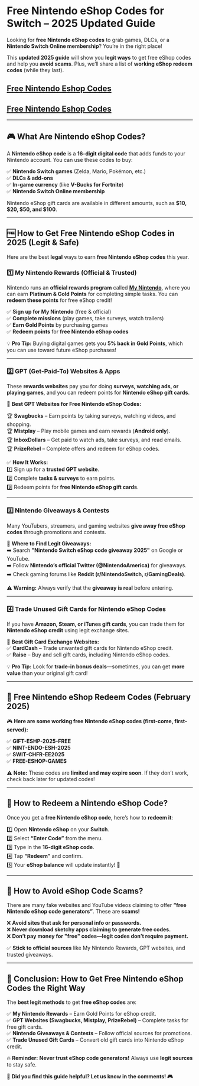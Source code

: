 # **Free Nintendo eShop Codes for Switch – 2025 Updated Guide**  

Looking for **free Nintendo eShop codes** to grab games, DLCs, or a **Nintendo Switch Online membership**? You’re in the right place!  

This **updated 2025 guide** will show you **legit ways** to get free eShop codes and help you **avoid scams**. Plus, we’ll share a list of **working eShop redeem codes** (while they last).  
## [Free Nintendo Eshop Codes](https://codesloot.com/)
## [Free Nintendo Eshop Codes](https://codesloot.com/)
---

## **🎮 What Are Nintendo eShop Codes?**  

A **Nintendo eShop code** is a **16-digit digital code** that adds funds to your Nintendo account. You can use these codes to buy:  

✅ **Nintendo Switch games** (Zelda, Mario, Pokémon, etc.)  
✅ **DLCs & add-ons**  
✅ **In-game currency** (like **V-Bucks for Fortnite**)  
✅ **Nintendo Switch Online membership**  

Nintendo eShop gift cards are available in different amounts, such as **$10, $20, $50, and $100**.  

---

## **🆓 How to Get Free Nintendo eShop Codes in 2025 (Legit & Safe)**  

Here are the best **legal** ways to earn **free Nintendo eShop codes** this year.  

### **1️⃣ My Nintendo Rewards (Official & Trusted)**  
Nintendo runs an **official rewards program** called **[My Nintendo](https://my.nintendo.com/)**, where you can earn **Platinum & Gold Points** for completing simple tasks. You can **redeem these points** for free eShop credit!  

✅ **Sign up for My Nintendo** (free & official)  
✅ **Complete missions** (play games, take surveys, watch trailers)  
✅ **Earn Gold Points** by purchasing games  
✅ **Redeem points** for **free Nintendo eShop codes**  

💡 **Pro Tip:** Buying digital games gets you **5% back in Gold Points**, which you can use toward future eShop purchases!  

---

### **2️⃣ GPT (Get-Paid-To) Websites & Apps**  

These **rewards websites** pay you for doing **surveys, watching ads, or playing games**, and you can redeem points for **Nintendo eShop gift cards**.  

🔹 **Best GPT Websites for Free Nintendo eShop Codes:**  

🏆 **Swagbucks** – Earn points by taking surveys, watching videos, and shopping.  
🏆 **Mistplay** – Play mobile games and earn rewards (**Android only**).  
🏆 **InboxDollars** – Get paid to watch ads, take surveys, and read emails.  
🏆 **PrizeRebel** – Complete offers and redeem for eShop codes.  

✅ **How It Works:**  
1️⃣ Sign up for a **trusted GPT website**.  
2️⃣ Complete **tasks & surveys** to earn points.  
3️⃣ Redeem points for **free Nintendo eShop gift cards**.  

---

### **3️⃣ Nintendo Giveaways & Contests**  

Many YouTubers, streamers, and gaming websites **give away free eShop codes** through promotions and contests.  

🔎 **Where to Find Legit Giveaways:**  
➡️ Search **"Nintendo Switch eShop code giveaway 2025"** on Google or YouTube.  
➡️ Follow **Nintendo’s official Twitter (@NintendoAmerica)** for giveaways.  
➡️ Check gaming forums like **Reddit (r/NintendoSwitch, r/GamingDeals)**.  

⚠️ **Warning:** Always verify that the **giveaway is real** before entering.  

---

### **4️⃣ Trade Unused Gift Cards for Nintendo eShop Codes**  

If you have **Amazon, Steam, or iTunes gift cards**, you can trade them for **Nintendo eShop credit** using legit exchange sites.  

🔹 **Best Gift Card Exchange Websites:**  
✅ **CardCash** – Trade unwanted gift cards for Nintendo eShop credit.  
✅ **Raise** – Buy and sell gift cards, including Nintendo eShop codes.  

💡 **Pro Tip:** Look for **trade-in bonus deals**—sometimes, you can get **more value** than your original gift card!  

---

## **🎁 Free Nintendo eShop Redeem Codes (February 2025)**  

🎮 **Here are some working free Nintendo eShop codes (first-come, first-served):**  

✅ **GIFT-ESHP-2025-FREE**  
✅ **NINT-ENDO-ESH-2025**  
✅ **SWIT-CHFR-EE2025**  
✅ **FREE-ESHOP-GAMES**  

⚠️ **Note:** These codes are **limited and may expire soon**. If they don’t work, check back later for updated codes!  

---

## **🛒 How to Redeem a Nintendo eShop Code?**  

Once you get a **free Nintendo eShop code**, here’s how to **redeem it**:  

1️⃣ Open **Nintendo eShop** on your **Switch**.  
2️⃣ Select **“Enter Code”** from the menu.  
3️⃣ Type in the **16-digit eShop code**.  
4️⃣ Tap **“Redeem”** and confirm.  
5️⃣ Your **eShop balance** will update instantly! 🎉  

---

## **🚨 How to Avoid eShop Code Scams?**  

There are many fake websites and YouTube videos claiming to offer **“free Nintendo eShop code generators”**. These are **scams!**  

❌ **Avoid sites that ask for personal info or passwords.**  
❌ **Never download sketchy apps claiming to generate free codes.**  
❌ **Don’t pay money for "free" codes—legit codes don’t require payment.**  

✅ **Stick to official sources** like My Nintendo Rewards, GPT websites, and trusted giveaways.  

---

## **🎯 Conclusion: How to Get Free Nintendo eShop Codes the Right Way**  

The **best legit methods** to get **free eShop codes** are:  

✅ **My Nintendo Rewards** – Earn Gold Points for eShop credit.  
✅ **GPT Websites (Swagbucks, Mistplay, PrizeRebel)** – Complete tasks for free gift cards.  
✅ **Nintendo Giveaways & Contests** – Follow official sources for promotions.  
✅ **Trade Unused Gift Cards** – Convert old gift cards into Nintendo eShop credit.  

🔥 **Reminder:** **Never trust eShop code generators!** Always use **legit sources** to stay safe.  

💬 **Did you find this guide helpful? Let us know in the comments! 🎮**
